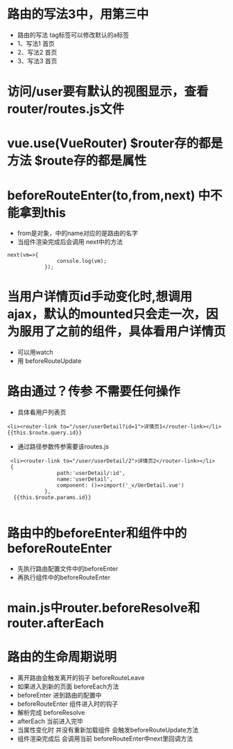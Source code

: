 # 路由的写法3中，用第三中
- 路由的写法 tag标签可以修改默认的a标签
- 1、写法1 <router-link to="/home" tag="span">首页</router-link>
- 2、写法2 <router-link  :to="{name:'home'}">首页</router-link>
- 3、写法3 <router-link  :to="{path:'/home'}">首页</router-link>
# 访问/user要有默认的视图显示，查看 router/routes.js文件
# vue.use(VueRouter) $router存的都是方法 $route存的都是属性
# beforeRouteEnter(to,from,next) 中不能拿到this
- from是对象，中的name对应的是路由的名字
- 当组件渲染完成后会调用 next中的方法

```
next(vm=>{
                console.log(vm);
            });

```

# 当用户详情页id手动变化时,想调用ajax，默认的mounted只会走一次，因为服用了之前的组件，具体看用户详情页
- 可以用watch
- 用 beforeRouteUpdate

# 路由通过？传参 不需要任何操作
- 具体看用户列表页

```angular2html
<li><router-link to="/user/userDetail?id=1">详情页1</router-link></li>
{{this.$route.query.id}}

```
- 通过路径参数传参需要该routes.js

```angular2html
 <li><router-link to="/user/userDetail/2">详情页2</router-link></li>
 {
                path:'userDetail/:id',
                name:'userDetail',
                component: ()=>import('_v/UerDetail.vue')
            },
  {{this.$route.params.id}}          
            
```
# 路由中的beforeEnter和组件中的beforeRouteEnter
- 先执行路由配置文件中的beforeEnter
- 再执行组件中的beforeRouteEnter

# main.js中router.beforeResolve和router.afterEach

# 路由的生命周期说明
- 离开路由会触发离开的钩子 beforeRouteLeave
- 如果进入到新的页面 beforeEach方法
- beforeEnter 进到路由的配置中
- beforeRouteEnter 组件进入时的钩子
- 解析完成 beforeResolve
- afterEach 当前进入完毕
- 当属性变化时 并没有重新加载组件 会触发beforeRouteUpdate方法
- 组件渲染完成后 会调用当前 beforeRouteEnter中next里回调方法

